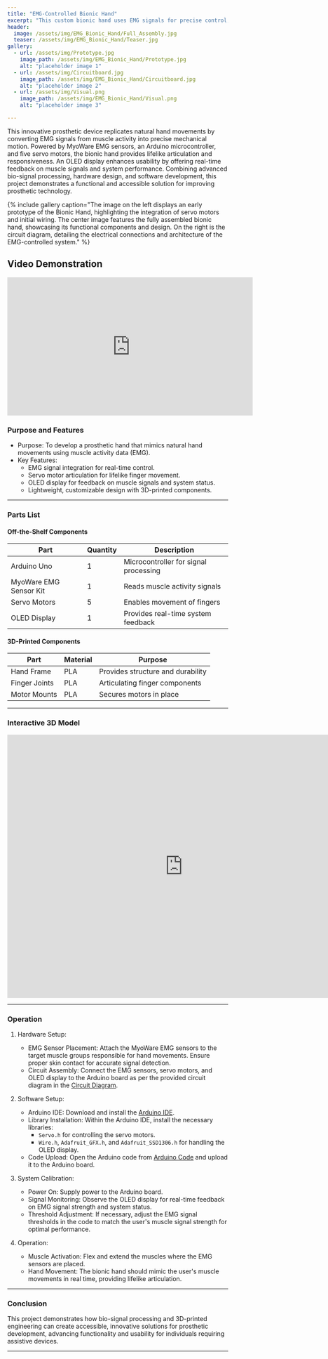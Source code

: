 ```yaml
---
title: "EMG-Controlled Bionic Hand"
excerpt: "This custom bionic hand uses EMG signals for precise control, blending advanced engineering with bio-signal processing."
header:
  image: /assets/img/EMG_Bionic_Hand/Full_Assembly.jpg
  teaser: /assets/img/EMG_Bionic_Hand/Teaser.jpg
gallery:
  - url: /assets/img/Prototype.jpg
    image_path: /assets/img/EMG_Bionic_Hand/Prototype.jpg
    alt: "placeholder image 1"
  - url: /assets/img/Circuitboard.jpg
    image_path: /assets/img/EMG_Bionic_Hand/Circuitboard.jpg
    alt: "placeholder image 2"
  - url: /assets/img/Visual.png
    image_path: /assets/img/EMG_Bionic_Hand/Visual.png
    alt: "placeholder image 3"

---
```


This innovative prosthetic device replicates natural hand movements by converting EMG signals from muscle activity into precise mechanical motion. Powered by MyoWare EMG sensors, an Arduino microcontroller, and five servo motors, the bionic hand provides lifelike articulation and responsiveness. An OLED display enhances usability by offering real-time feedback on muscle signals and system performance. Combining advanced bio-signal processing, hardware design, and software development, this project demonstrates a functional and accessible solution for improving prosthetic technology.

{% include gallery caption="The image on the left displays an early prototype of the Bionic Hand, highlighting the integration of servo motors and initial wiring. The center image features the fully assembled bionic hand, showcasing its functional components and design. On the right is the circuit diagram, detailing the electrical connections and architecture of the EMG-controlled system." %}


## Video Demonstration
<iframe width="560" height="315" src="https://www.youtube.com/shorts/1Tsb31K6_5A" frameborder="0" allowfullscreen></iframe>


### Purpose and Features
- Purpose: To develop a prosthetic hand that mimics natural hand movements using muscle activity data (EMG).
- Key Features:
  - EMG signal integration for real-time control.
  - Servo motor articulation for lifelike finger movement.
  - OLED display for feedback on muscle signals and system status.
  - Lightweight, customizable design with 3D-printed components.

---

### Parts List
#### Off-the-Shelf Components

| Part               | Quantity | Description                       |
|-------------------------|--------------|---------------------------------------|
| Arduino Uno            | 1            | Microcontroller for signal processing |
| MyoWare EMG Sensor Kit | 1            | Reads muscle activity signals         |
| Servo Motors           | 5            | Enables movement of fingers           |
| OLED Display           | 1            | Provides real-time system feedback    |

#### 3D-Printed Components

| Part          | Material | Purpose                     |
|--------------------|--------------|---------------------------------|
| Hand Frame         | PLA          | Provides structure and durability |
| Finger Joints      | PLA          | Articulating finger components  |
| Motor Mounts       | PLA          | Secures motors in place         |

---

### Interactive 3D Model
<iframe src="https://a360.co/40GtGrs" width="800" height="600" allowfullscreen="true" webkitallowfullscreen="true" mozallowfullscreen="true"  frameborder="0"></iframe>

---

### Operation

1. Hardware Setup:
   - EMG Sensor Placement: Attach the MyoWare EMG sensors to the target muscle groups responsible for hand movements. Ensure proper skin contact for accurate signal detection.
   - Circuit Assembly: Connect the EMG sensors, servo motors, and OLED display to the Arduino board as per the provided circuit diagram in the [Circuit Diagram](https://github.com/JKevin101/Bionic_Hand/blob/5ccf55b6d32624cabfeccd29a5afa77dec50e408/README.md).

2. Software Setup:
   - Arduino IDE: Download and install the [Arduino IDE](https://www.arduino.cc/en/software/).
   - Library Installation: Within the Arduino IDE, install the necessary libraries:
     - `Servo.h` for controlling the servo motors.
     - `Wire.h`, `Adafruit_GFX.h`, and `Adafruit_SSD1306.h` for handling the OLED display.
   - Code Upload: Open the Arduino code from [Arduino Code](https://github.com/JKevin101/Bionic_Hand/blob/5ccf55b6d32624cabfeccd29a5afa77dec50e408/Bionic_Hand_Code/Bionic_Hand_Code.ino) and upload it to the Arduino board.

3. System Calibration:
   - Power On: Supply power to the Arduino board.
   - Signal Monitoring: Observe the OLED display for real-time feedback on EMG signal strength and system status.
   - Threshold Adjustment: If necessary, adjust the EMG signal thresholds in the code to match the user's muscle signal strength for optimal performance.

4. Operation:
   - Muscle Activation: Flex and extend the muscles where the EMG sensors are placed.
   - Hand Movement: The bionic hand should mimic the user's muscle movements in real time, providing lifelike articulation.

---

### Conclusion
This project demonstrates how bio-signal processing and 3D-printed engineering can create accessible, innovative solutions for prosthetic development, advancing functionality and usability for individuals requiring assistive devices.

---

